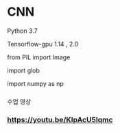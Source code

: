 # CNN

Python 3.7

Tensorflow-gpu 1.14  , 2.0


from PIL import Image

import glob

import numpy as np
###
수업 영상
### https://youtu.be/KlpAcU5lqmc
